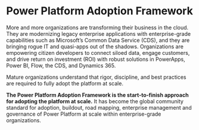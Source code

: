 # Power Platform Adoption Framework
More and more organizations are transforming their business in the cloud. They are modernizing legacy enterprise applications with enterprise-grade capabilities such as Microsoft’s Common Data Service (CDS), and they are bringing rogue IT and quasi-apps out of the shadows. Organizations are empowering citizen developers to connect siloed data, engage customers, and drive return on investment (ROI) with robust solutions in PowerApps, Power BI, Flow, the CDS, and Dynamics 365.

Mature organizations understand that rigor, discipline, and best practices are required to fully adopt the platform at scale.

<b>The Power Platform Adoption Framework is the start-to-finish approach for adopting the platform at scale.</b> It has become the global community standard for adoption, buildout, road mapping, enterprise management and governance of Power Platform at scale within enterprise-grade organizations.
